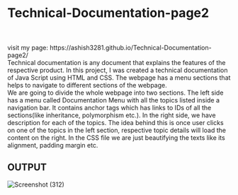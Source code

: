# Technical-Documentation-page2
<br>
<br>
visit my page:  https://ashish3281.github.io/Technical-Documentation-page2/
<br>
Technical documentation is any document that explains the features of the respective product. In this project, I was created a technical documentation of Java Script using HTML and CSS. The webpage has a menu sections that helps to navigate to different sections of the webpage.
<br>
 We are going to divide the whole webpage into two sections. The left side has a menu called Documentation Menu with all the topics listed inside a navigation bar. It contains anchor tags which has links to IDs of all the sections(like inheritance, polymorphism etc.). In the right side, we have description for each of the topics. The idea behind this is once user clicks on one of the topics in the left section, respective topic details will load the content on the right. In the CSS file we are just beautifying the texts like its alignment, padding margin etc.
<br>
<h2>OUTPUT</h2>

![Screenshot (312)](https://user-images.githubusercontent.com/92047366/180713557-bacbd060-2828-42e4-9309-6875fcc68d4a.png)
